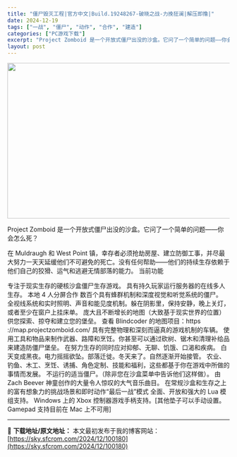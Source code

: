 ```yaml
---
title: "僵尸毁灭工程|官方中文|Build.19248267-破晓之战-力挽狂澜|解压即撸|"
date: 2024-12-19
tags: ["一战", "僵尸", "动作", "合作", "建造"]
categories: ["PC游戏下载"]
excerpt: "Project Zomboid 是一个开放式僵尸出没的沙盒。它问了一个简单的问题——你会怎么死？ 在 Muldraugh 和 West Point 镇，幸存者必须抢劫房屋、建立防御工事，并尽最大努力一天天延缓他们不可避免的死亡。没有任何帮助——他们的持续生存依赖于他们自己的狡猾、运气和逃避无情部落的&hellip;"
layout: post
---
```


<img class="aligncenter size-full wp-image-100150" src="https://sky.sfcrom.com/wp-content/uploads/2024/12/2024121907164685.webp" alt="" width="616" height="353" />

Project Zomboid 是一个开放式僵尸出没的沙盒。它问了一个简单的问题——你会怎么死？

在 Muldraugh 和 West Point 镇，幸存者必须抢劫房屋、建立防御工事，并尽最大努力一天天延缓他们不可避免的死亡。没有任何帮助——他们的持续生存依赖于他们自己的狡猾、运气和逃避无情部落的能力。
当前功能

专注于现实生存的硬核沙盒僵尸生存游戏。
具有持久玩家运行服务器的在线多人生存。
本地 4 人分屏合作
数百个具有蜂群机制和深度视觉和听觉系统的僵尸。
全视线系统和实时照明、声音和能见度机制。躲在阴影里，保持安静，晚上关灯，或者至少在窗户上挂床单。
庞大且不断增长的地图（大致基于现实世界的位置）供您探索、掠夺和建立您的堡垒。
查看 Blindcoder 的地图项目：https ://map.projectzomboid.com/
具有完整物理和深刻而逼真的游戏机制的车辆。
使用工具和物品来制作武器、路障和烹饪。你甚至可以通过砍树、锯木和清理补给品来建造防僵尸堡垒。
在努力生存的同时应对抑郁、无聊、饥饿、口渴和疾病。
白天变成黑夜。电力摇摇欲坠。部落迁徙。冬天来了。自然逐渐开始接管。
农业、钓鱼、木工、烹饪、诱捕、角色定制、技能和福利，这些都基于你在游戏中所做的事情而发展。
不运行的适当僵尸。（除非您在沙盒菜单中告诉他们这样做）。
由 Zach Beever 神童创作的大量令人惊叹的大气音乐曲目。
在常规沙盒和生存之上的富有想象力的挑战场景和即时动作“最后一战”模式
全面、开放和强大的 Lua 模组支持。
Windows 上的 Xbox 控制器游戏手柄支持。[其他垫子可以手动设置。Gamepad 支持目前在 Mac 上不可用]

---
📖 **下载地址/原文地址：** 本文最初发布于我的博客网站：[https://sky.sfcrom.com/2024/12/100180](https://sky.sfcrom.com/2024/12/100180)
